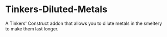 # Tinkers-Diluted-Metals
A Tinkers' Construct addon that allows you to dilute metals in the smeltery to make them last longer.

